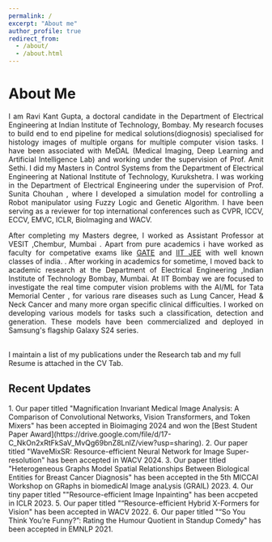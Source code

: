 ```yaml
---
permalink: /
excerpt: "About me"
author_profile: true
redirect_from: 
  - /about/
  - /about.html
---
```


<h1>About Me </h1> 
<div style='text-align: justify;'>I am Ravi Kant Gupta, a doctoral candidate in the <a href="https://www.ee.iitb.ac.in" style="text-decoration: none;">Department of Electrical Engineering</a> at <a href="https://www.iitb.ac.in/" style="text-decoration: none;">Indian Institute of  Technology, Bombay</a>. My research focuses to build end to end pipeline for medical solutions(diognosis) specialised for histology images of multiple organs for multiple computer vision tasks. I have been associated with MeDAL (Medical Imaging, Deep Learning and Artificial Intelligence Lab) and working under the supervision of <a href="https://www.ee.iitb.ac.in/~asethi/" style="text-decoration: none;">Prof. Amit Sethi</a>. I did my Masters in Control Systems from the Department of Electrical Engineering at <a href="https://www.nitkkr.ac.in/" style="text-decoration: none;">National Institute of  Technology, Kurukshetra.</a> I was working in the <a href="http://www.nitkkr.in/control/" style="text-decoration: none;">Department of Electrical Engineering </a> under the supervision of <a href="[https://nitkkr.ac.in/author/sunita-chauhan/]" style="text-decoration: none;">Prof. Sunita Chouhan </a>, where I developed a simulation model for controlling a Robot manipulator using Fuzzy Logic and Genetic Algorithm. I have been serving as a reviewer for top international conferences such as CVPR, ICCV, ECCV, EMVC, ICLR, BioImaging and WACV.</div>  
<p>  </p>

<div style='text-align: justify;'>After completing my Masters degree, I worked as Assistant Professor at <a href="https://vesit.ves.ac.in" style="text-decoration: none;"> VESIT ,Chembur, Mumbai <a>. Apart from pure academics i have worked as faculty for competative exams like <a href="https://vesit.ves.ac.in">GATE</a> and <a href="https://vesit.ves.ac.in">IIT JEE</a> with well known classes of india.
. After working in academics for sometime, I moved back to academic research at the <a href="https://electrical.iitb.ac.in/" style="text-decoration: none;">Department of Electrical Engineering </a>,Indian Institute of Technology Bombay, Mumbai. At IIT Bombay we are focused to investigate the real time computer vision problems with the AI/ML for Tata Memorial Center <a href="https://tmc.gov.in/" style="text-decoration: none;"> <a>, for various rare diseases such as Lung Cancer, Head & Neck Cancer and many more organ specific clinical difficulties. I worked on developing various models for tasks such a classification, detection and generation. These models have been commercialized and deployed in Samsung's flagship Galaxy S24 series.</div>

<br>I maintain a list of my publications under the Research tab and my full Resume is attached in the CV Tab.

<h2>Recent Updates </h2> 
1. Our paper titled "Magnification Invariant Medical Image Analysis: A Comparison of Convolutional Networks, Vision Transformers, and Token Mixers" has been accepted in Bioimaging 2024 and won the [Best Student Paper Award](https://drive.google.com/file/d/17-C_NkOn2xRtFkSaV_MvQg69bnZ8LnlZ/view?usp=sharing).
2. Our paper titled "WaveMixSR: Resource-efficient Neural Network for Image Super-resolution" has been accepted in WACV 2024.
3. Our paper titled "Heterogeneous Graphs Model Spatial Relationships Between Biological Entities for Breast Cancer Diagnosis" has been accepted in the 5th MICCAI Workshop on GRaphs in biomedicAl Image anaLysis (GRAIL) 2023.
4. Our tiny paper titled ""Resource-efficient Image Inpainting" has been accpeted in ICLR 2023.
5. Our paper titled "“Resource-efficient Hybrid X-Formers for Vision" has been accepted in WACV 2022. 
6. Our paper titled "“So You Think You’re Funny?”: Rating the Humour Quotient in Standup Comedy" has been accepted in EMNLP 2021. 
